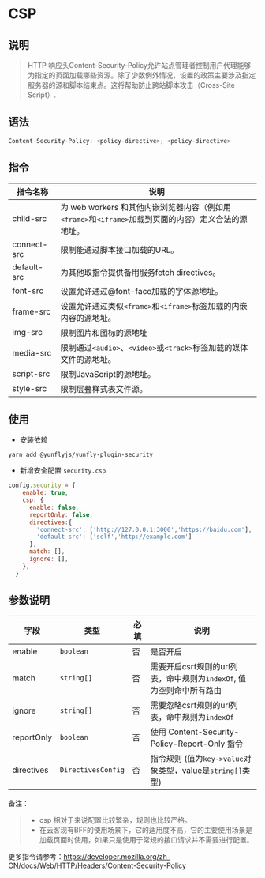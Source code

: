 # CSP

## 说明

> HTTP 响应头Content-Security-Policy允许站点管理者控制用户代理能够为指定的页面加载哪些资源。除了少数例外情况，设置的政策主要涉及指定服务器的源和脚本结束点。这将帮助防止跨站脚本攻击（Cross-Site Script）.

## 语法

```js
Content-Security-Policy: <policy-directive>; <policy-directive>
```

## 指令

| 指令名称  |说明 |
| ------ | ------ |
| child-src | 为 web workers 和其他内嵌浏览器内容（例如用`<frame>`和`<iframe>`加载到页面的内容）定义合法的源地址。|
| connect-src  | 限制能通过脚本接口加载的URL。|
| default-src  | 为其他取指令提供备用服务fetch directives。|
| font-src  | 设置允许通过@font-face加载的字体源地址。|
| frame-src  | 设置允许通过类似`<frame>`和`<iframe>`标签加载的内嵌内容的源地址。|
| img-src  |限制图片和图标的源地址 |
| media-src  |限制通过`<audio>`、`<video>`或`<track>`标签加载的媒体文件的源地址。 |
| script-src  | 限制JavaScript的源地址。 |
| style-src  | 限制层叠样式表文件源。 |

## 使用

- 安装依赖

```shell
yarn add @yunflyjs/yunfly-plugin-security
```

- 新增安全配置 `security.csp`

```js filename="src/config/config.default.ts" {3-12}
config.security = {
    enable: true,
    csp: {
      enable: false,
      reportOnly: false,
      directives:{
        'connect-src': ['http://127.0.0.1:3000','https://baidu.com'],
        'default-src': ['self','http://example.com'] 
      },
      match: [],
      ignore: [],
    },
  }
```

## 参数说明

| 字段 | 类型 | 必填 |说明 |
| ------ | ------ |------ | ------ |
| enable | `boolean` | 否 | 是否开启 |
| match | `string[]` | 否 | 需要开启csrf规则的url列表，命中规则为`indexOf`, 值为空则命中所有路由 |
| ignore | `string[]` | 否 | 需要忽略csrf规则的url列表，命中规则为`indexOf` |
| reportOnly | `boolean` | 否 | 使用 Content-Security-Policy-Report-Only 指令  |
| directives | `DirectivesConfig` | 否 | 指令规则 (值为`key->value`对象类型，value是`string[]`类型) |

备注：
>
> - csp 相对于来说配置比较繁杂，规则也比较严格。
> - 在云客现有BFF的使用场景下，它的适用度不高，它的主要使用场景是加载页面时使用，如果只是使用于常规的接口请求并不需要进行配置。

更多指令请参考：<https://developer.mozilla.org/zh-CN/docs/Web/HTTP/Headers/Content-Security-Policy>
